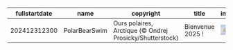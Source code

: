 |fullstartdate|name|copyright|title|image|
|--|--|--|--|--|
202412312300|PolarBearSwim|Ours polaires, Arctique (© Ondrej Prosicky/Shutterstock)|Bienvenue 2025 !|![](/fr-FR/2025/01/202412312300PolarBearSwim.jpg)|
